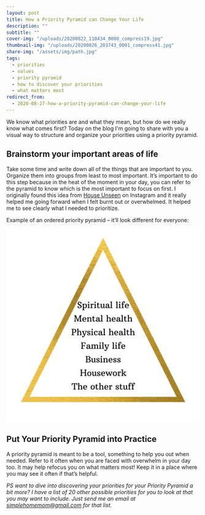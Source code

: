 ```yaml
---
layout: post
title: How a Priority Pyramid can Change Your Life
description: ""
subtitle: ""
cover-img: "/uploads/20200822_110434_0000_compress19.jpg"
thumbnail-img: "/uploads/20200826_203743_0001_compress41.jpg"
share-img: "/assets/img/path.jpg"
tags:
  - priorities
  - values
  - priority pyramid
  - how to discover your priorities
  - what matters most
redirect_from:
  - 2020-08-27-how-a-priority-pyramid-can-change-your-life
---
```


We know what priorities are and what they mean, but how do we really know what comes first? Today on the blog I'm going to share with you a visual way to structure and organize your priorities using a priority pyramid.

## Brainstorm your important areas of life

Take some time and write down all of the things that are important to you. Organize them into groups from least to most important. It’s important to do this step because in the heat of the moment in your day, you can refer to the pyramid to know which is the most important to focus on first. I originally found this idea from [House Unseen](https://github.com/kellymbriggs/hydeout-jekyll-starter/blob/master/_posts/www.instagram.com/houseunseen) on Instagram and it really helped me going forward when I felt burnt out or overwhelmed. It helped me to see clearly what I needed to prioritize.

Example of an ordered priority pyramid – it’ll look different for everyone:

![A picture of my ordered priorities.](/uploads/20200414_094404_0000-1.png "pyramid")

## Put Your Priority Pyramid into Practice

A priority pyramid is meant to be a tool, something to help you out when needed. Refer to it often when you are faced with overwhelm in your day too. It may help refocus you on what matters most! Keep it in a place where you may see it often if that’s helpful.

_PS want to dive into discovering your priorities for your Priority Pyramid a bit more? I have a list of 20 other possible priorities for you to look at that you may want to include. Just send me an email at_ [_simplehomemom@gmail.com_](mailto:eastcoastkellyb@gmail.com) _for that list._
